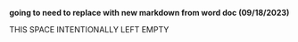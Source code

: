 <b> going to need to replace with new markdown from word doc (09/18/2023) </b>

THIS SPACE INTENTIONALLY LEFT EMPTY
